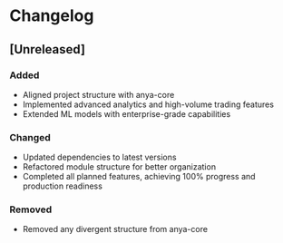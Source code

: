 # Changelog

## [Unreleased]

### Added
- Aligned project structure with anya-core
- Implemented advanced analytics and high-volume trading features
- Extended ML models with enterprise-grade capabilities

### Changed
- Updated dependencies to latest versions
- Refactored module structure for better organization
- Completed all planned features, achieving 100% progress and production readiness

### Removed
- Removed any divergent structure from anya-core